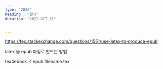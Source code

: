 ```yaml
---
type: "2020"
heading : "일기"
duration: "2022.OCT.11"


---
```

 
https://tex.stackexchange.com/questions/1551/use-latex-to-produce-epub



latex 을 epub 파일로 만드는 방법

>
tex4ebook -f epub filename.tex